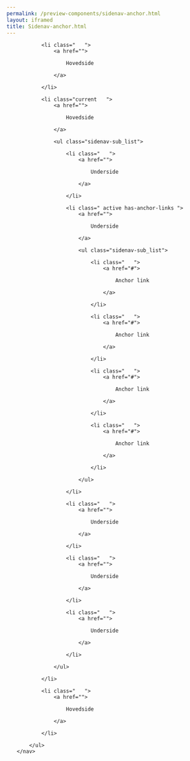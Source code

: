 ```yaml
--- 
permalink: /preview-components/sidenav-anchor.html
layout: iframed 
title: Sidenav-anchor.html
---
```

<div class="container mt-6 mb-6">
    <nav>
        <ul class="sidenav-list">

            <li class="   ">
                <a href="">

                    Hovedside

                </a>

            </li>

            <li class="current   ">
                <a href="">

                    Hovedside

                </a>

                <ul class="sidenav-sub_list">

                    <li class="   ">
                        <a href="">

                            Underside

                        </a>

                    </li>

                    <li class=" active has-anchor-links ">
                        <a href="">

                            Underside

                        </a>

                        <ul class="sidenav-sub_list">

                            <li class="   ">
                                <a href="#">

                                    Anchor link

                                </a>

                            </li>

                            <li class="   ">
                                <a href="#">

                                    Anchor link

                                </a>

                            </li>

                            <li class="   ">
                                <a href="#">

                                    Anchor link

                                </a>

                            </li>

                            <li class="   ">
                                <a href="#">

                                    Anchor link

                                </a>

                            </li>

                        </ul>

                    </li>

                    <li class="   ">
                        <a href="">

                            Underside

                        </a>

                    </li>

                    <li class="   ">
                        <a href="">

                            Underside

                        </a>

                    </li>

                    <li class="   ">
                        <a href="">

                            Underside

                        </a>

                    </li>

                </ul>

            </li>

            <li class="   ">
                <a href="">

                    Hovedside

                </a>

            </li>

        </ul>
    </nav>
</div>